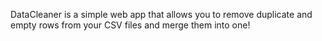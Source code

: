 DataCleaner is a simple web app that allows you to remove duplicate and empty rows from your CSV files and merge them into one!
